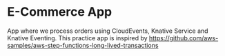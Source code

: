 # E-Commerce App
App where we process orders using CloudEvents, Knative Service and Knative Eventing. This practice app is inspired by https://github.com/aws-samples/aws-step-functions-long-lived-transactions
